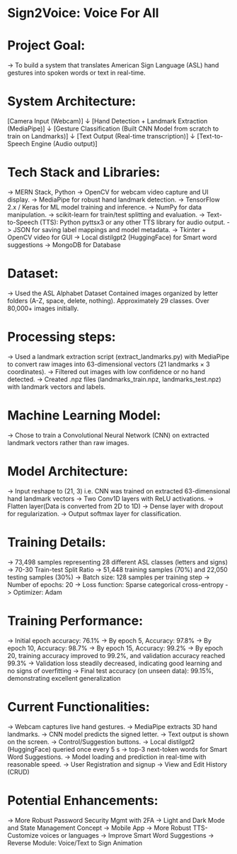 # Sign2Voice: Voice For All 


# Project Goal:
-> To build a system that translates American Sign Language (ASL) hand gestures into spoken words or text in real-time.


# System Architecture:
[Camera Input (Webcam)]
        ↓
[Hand Detection + Landmark Extraction (MediaPipe)]
        ↓
[Gesture Classification (Built CNN Model from scratch to train on Landmarks)]
        ↓
[Text Output (Real-time transcription)]
        ↓
[Text-to-Speech Engine (Audio output)]


# Tech Stack and Libraries:
-> MERN Stack, Python
-> OpenCV for webcam video capture and UI display.
-> MediaPipe for robust hand landmark detection.
-> TensorFlow 2.x / Keras for ML model training and inference.
-> NumPy for data manipulation.
-> scikit-learn for train/test splitting and evaluation.
-> Text-to-Speech (TTS): Python pyttsx3 or any other TTS library for audio output.
-> JSON for saving label mappings and model metadata.
-> Tkinter + OpenCV video for GUI
-> Local distilgpt2 (HuggingFace) for Smart word suggestions
-> MongoDB for Database 


# Dataset:
-> Used the ASL Alphabet Dataset
            Contained images organized by letter folders (A-Z, space, delete, nothing).
            Approximately 29 classes.
            Over 80,000+ images initially.


# Processing steps:
-> Used a landmark extraction script (extract_landmarks.py) with MediaPipe to convert raw images into 63-dimensional vectors (21 landmarks × 3 coordinates).
-> Filtered out images with low confidence or no hand detected.
-> Created .npz files (landmarks_train.npz, landmarks_test.npz) with landmark vectors and labels.


# Machine Learning Model:
-> Chose to train a Convolutional Neural Network (CNN) on extracted landmark vectors rather than raw images.


# Model Architecture:
-> Input reshape to (21, 3) i.e. CNN was trained on extracted 63-dimensional hand landmark vectors
-> Two Conv1D layers with ReLU activations.
-> Flatten layer(Data is converted from 2D to 1D)
-> Dense layer with dropout for regularization.
-> Output softmax layer for classification.


# Training Details:
-> 73,498 samples representing 28 different ASL classes (letters and signs)
-> 70-30 Train-test Split Ratio -> 51,448 training samples (70%) and 22,050 testing samples (30%)
-> Batch size: 128 samples per training step
-> Number of epochs: 20
-> Loss function: Sparse categorical cross-entropy
-> Optimizer: Adam


# Training Performance:
-> Initial epoch accuracy: 76.1% 
-> By epoch 5, Accuracy: 97.8%
-> By epoch 10, Accuracy: 98.7%
-> By epoch 15, Accuracy: 99.2%
-> By epoch 20, training accuracy improved to 99.2%, and validation accuracy reached 99.3%
-> Validation loss steadily decreased, indicating good learning and no signs of overfitting
-> Final test accuracy (on unseen data): 99.15%, demonstrating excellent generalization


# Current Functionalities: 
-> Webcam captures live hand gestures.
-> MediaPipe extracts 3D hand landmarks.
-> CNN model predicts the signed letter.
-> Text output is shown on the screen.
-> Control/Suggestion buttons.
-> Local distilgpt2 (HuggingFace) queried once every 5 s → top-3 next-token words for Smart Word Suggestions.
-> Model loading and prediction in real-time with reasonable speed.
-> User Registration and signup
-> View and Edit History (CRUD)


# Potential Enhancements:
-> More Robust Password Security Mgmt with 2FA
-> Light and Dark Mode and State Management Concept
-> Mobile App
-> More Robust TTS- Customize voices or languages
-> Improve Smart Word Suggestions
-> Reverse Module: Voice/Text to Sign Animation 
